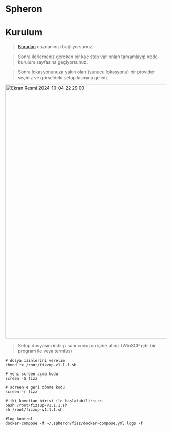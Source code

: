 # Spheron


# Kurulum

> [Buradan](https://fizz.spheron.network/) cüzdanınızı bağlıyorsunuz.

> Sonra ilerlemeniz gereken bir kaç step var onları tamamlayıp node kurulum sayfasına geçiyorsunuz.

> Sonra lokasyonunuza yakın olan (sunucu lokasyonu) bir provider seçiniz ve görseldeki setup kısmına geliniz.

<img width="790" alt="Ekran Resmi 2024-10-04 22 29 00" src="https://github.com/user-attachments/assets/c1bde16d-56c4-4da1-920a-113d6aba9a44">

> Setup dosyasını indiirp sunucunuzun içine atınız (WinSCP gibi bir program ile veya termius)



```console
# dosya izinlerini verelim
chmod +x /root/fizzup-v1.1.1.sh

# yeni screen açma kodu
screen -S fizz

# screen'e geri dönme kodu
screen -r fizz

# iki komuttan birisi ile başlatabilirsiiz.
bash /root/fizzup-v1.1.1.sh
sh /root/fizzup-v1.1.1.sh
```


```console
#log kontrol
docker-compose -f ~/.spheron/fizz/docker-compose.yml logs -f
```








